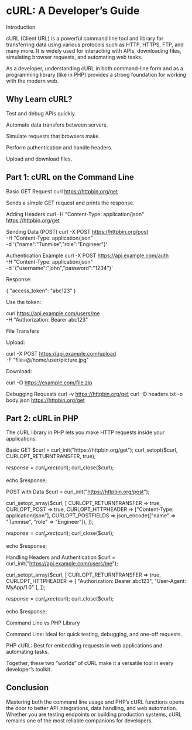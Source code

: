 # cURL: A Developer’s Guide
Introduction

cURL (Client URL) is a powerful command line tool and library for transferring data using various protocols such as HTTP, HTTPS, FTP, and many more. It is widely used for interacting with APIs, downloading files, simulating browser requests, and automating web tasks.

As a developer, understanding cURL in both command-line form and as a programming library (like in PHP) provides a strong foundation for working with the modern web.

## Why Learn cURL?

Test and debug APIs quickly.

Automate data transfers between servers.

Simulate requests that browsers make.

Perform authentication and handle headers.

Upload and download files.

## Part 1: cURL on the Command Line
Basic GET Request
curl https://httpbin.org/get


Sends a simple GET request and prints the response.

Adding Headers
curl -H "Content-Type: application/json" https://httpbin.org/get

Sending Data (POST)
curl -X POST https://httpbin.org/post \
     -H "Content-Type: application/json" \
     -d '{"name":"Tunmise","role":"Engineer"}'

Authentication Example
curl -X POST https://api.example.com/auth \
     -H "Content-Type: application/json" \
     -d '{"username":"john","password":"1234"}'


Response:

{ "access_token": "abc123" }


Use the token:

curl https://api.example.com/users/me \
     -H "Authorization: Bearer abc123"

File Transfers

Upload:

curl -X POST https://api.example.com/upload \
     -F "file=@/home/user/picture.jpg"


Download:

curl -O https://example.com/file.zip

Debugging Requests
curl -v https://httpbin.org/get
curl -D headers.txt -o body.json https://httpbin.org/get

## Part 2: cURL in PHP

The cURL library in PHP lets you make HTTP requests inside your applications.

Basic GET
$curl = curl_init("https://httpbin.org/get");
curl_setopt($curl, CURLOPT_RETURNTRANSFER, true);

$response = curl_exec($curl);
curl_close($curl);

echo $response;

POST with Data
$curl = curl_init("https://httpbin.org/post");

curl_setopt_array($curl, [
    CURLOPT_RETURNTRANSFER => true,
    CURLOPT_POST => true,
    CURLOPT_HTTPHEADER => ["Content-Type: application/json"],
    CURLOPT_POSTFIELDS => json_encode(["name" => "Tunmise", "role" => "Engineer"]),
]);

$response = curl_exec($curl);
curl_close($curl);

echo $response;

Handling Headers and Authentication
$curl = curl_init("https://api.example.com/users/me");

curl_setopt_array($curl, [
    CURLOPT_RETURNTRANSFER => true,
    CURLOPT_HTTPHEADER => [
        "Authorization: Bearer abc123",
        "User-Agent: MyApp/1.0"
    ],
]);

$response = curl_exec($curl);
curl_close($curl);

echo $response;

Command Line vs PHP Library

Command Line: Ideal for quick testing, debugging, and one-off requests.

PHP cURL: Best for embedding requests in web applications and automating tasks.

Together, these two “worlds” of cURL make it a versatile tool in every developer’s toolkit.

## Conclusion

Mastering both the command line usage and PHP’s cURL functions opens the door to better API integrations, data handling, and web automation. Whether you are testing endpoints or building production systems, cURL remains one of the most reliable companions for developers.